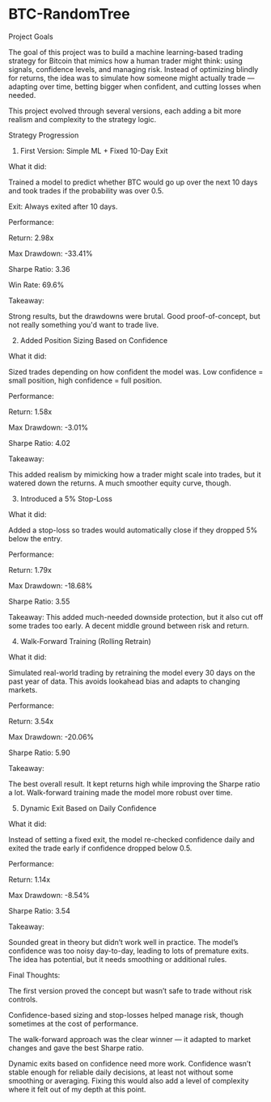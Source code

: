 # BTC-RandomTree

Project Goals

The goal of this project was to build a machine learning-based trading strategy for Bitcoin that mimics how a human trader might think: using signals, confidence levels, and managing risk. Instead of optimizing blindly for returns, the idea was to simulate how someone might actually trade — adapting over time, betting bigger when confident, and cutting losses when needed.

This project evolved through several versions, each adding a bit more realism and complexity to the strategy logic.

Strategy Progression

1. First Version: Simple ML + Fixed 10-Day Exit

What it did: 

Trained a model to predict whether BTC would go up over the next 10 days and took trades if the probability was over 0.5.

Exit: Always exited after 10 days.

Performance:

Return: 2.98x

Max Drawdown: -33.41%

Sharpe Ratio: 3.36

Win Rate: 69.6%

Takeaway: 

Strong results, but the drawdowns were brutal. Good proof-of-concept, but not really something you'd want to trade live.

2. Added Position Sizing Based on Confidence

What it did:

Sized trades depending on how confident the model was. Low confidence = small position, high confidence = full position.

Performance:

Return: 1.58x

Max Drawdown: -3.01%

Sharpe Ratio: 4.02

Takeaway: 

This added realism by mimicking how a trader might scale into trades, but it watered down the returns. A much smoother equity curve, though.

3. Introduced a 5% Stop-Loss

What it did: 

Added a stop-loss so trades would automatically close if they dropped 5% below the entry.

Performance:

Return: 1.79x

Max Drawdown: -18.68%

Sharpe Ratio: 3.55

Takeaway: This added much-needed downside protection, but it also cut off some trades too early. A decent middle ground between risk and return.

4. Walk-Forward Training (Rolling Retrain)

What it did:

Simulated real-world trading by retraining the model every 30 days on the past year of data. This avoids lookahead bias and adapts to changing markets.

Performance:

Return: 3.54x

Max Drawdown: -20.06%

Sharpe Ratio: 5.90

Takeaway: 

The best overall result. It kept returns high while improving the Sharpe ratio a lot. Walk-forward training made the model more robust over time.

5. Dynamic Exit Based on Daily Confidence
   
What it did:

Instead of setting a fixed exit, the model re-checked confidence daily and exited the trade early if confidence dropped below 0.5.

Performance:

Return: 1.14x

Max Drawdown: -8.54%

Sharpe Ratio: 3.54

Takeaway: 

Sounded great in theory but didn’t work well in practice. The model’s confidence was too noisy day-to-day, leading to lots of premature exits. The idea has potential, but it needs smoothing or additional rules.

Final Thoughts:

The first version proved the concept but wasn’t safe to trade without risk controls.

Confidence-based sizing and stop-losses helped manage risk, though sometimes at the cost of performance.

The walk-forward approach was the clear winner — it adapted to market changes and gave the best Sharpe ratio.

Dynamic exits based on confidence need more work. Confidence wasn’t stable enough for reliable daily decisions, at least not without some smoothing or averaging. Fixing this would also add a level of complexity where it felt out of my depth at this point. 
